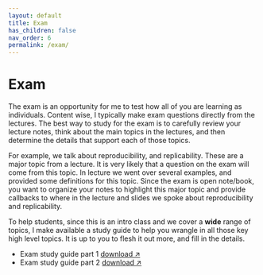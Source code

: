 ```yaml
---
layout: default
title: Exam
has_children: false
nav_order: 6
permalink: /exam/
---
```


<h1>Exam</h1>

The exam is an opportunity for me to test how all of you are learning as individuals. Content wise, I typically make exam questions directly from the lectures. The best way to study for the exam is to carefully review your lecture notes, think about the main topics in the lectures, and then determine the details that support each of those topics.  

For example, we talk about reproducibility, and replicability. These are a major topic from a lecture. It is very likely that a question on the exam will come from this topic. In lecture we went over several examples, and provided some definitions for this topic. Since the exam is open note/book, you want to organize your notes to highlight this major topic and provide callbacks to where in the lecture and slides we spoke about reproducibility and replicability.  

To help students, since this is an intro class and we cover a **wide** range of topics, I make available a study guide to help you wrangle in all those key high level topics. It is up to you to flesh it out more, and fill in the details.

- Exam study guide part 1 <a href="https://s3.us-west-2.amazonaws.com/ucsd.cogs9/exam/cogs9-exam-study-guide-1.pdf" target="_blank" rel="noopener">download &#x2197;</a>
- Exam study guide part 2 <a href="https://s3.us-west-2.amazonaws.com/ucsd.cogs9/exam/cogs9-exam-study-guide-2.pdf" target="_blank" rel="noopener">download &#x2197;</a>
